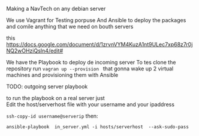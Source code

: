Making a NavTech on any debian server

We use Vagrant for  Testing porpuse 
And Ansible to deploy the packages and comile  anything that we need  on bouth servers

this https://docs.google.com/document/d/1zrvnVYM4KuzA1nt9ULec7xp68z7r0jNQ2wOHziQsIn4/edit#

We have the  Playbook to deploy de incoming server
To tes  clone the  repository 
run `vagran up --provision `
that gonna wake up 2 virtual machines and provisioning them with Ansible

TODO: outgoing server playbook


to run the  playbook on a  real server just  
Edit the  host/serverhost file with your username and your ipaddress

`ssh-copy-id username@serverip`
then:

`ansible-playbook  in_server.yml -i hosts/serverhost  --ask-sudo-pass`
